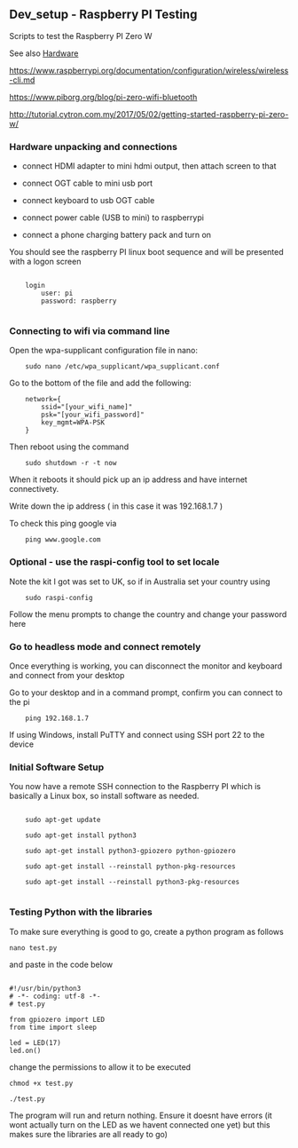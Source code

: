 ## Dev_setup - Raspberry PI Testing
Scripts to test the Raspberry PI Zero W

See also 
[Hardware](https://github.com/acutesoftware/dev_setup/blob/master/Raspberry_PI/Hardware.md)<br />

https://www.raspberrypi.org/documentation/configuration/wireless/wireless-cli.md

https://www.piborg.org/blog/pi-zero-wifi-bluetooth

http://tutorial.cytron.com.my/2017/05/02/getting-started-raspberry-pi-zero-w/



### Hardware unpacking and connections

- connect HDMI adapter to mini hdmi output, then attach screen to that

- connect OGT cable to mini usb port

- connect keyboard to usb OGT cable

- connect power cable (USB to mini) to raspberrypi

- connect a phone charging battery pack and turn on


You should see the raspberry PI linux boot sequence and will be presented with a logon screen

~~~

    login
        user: pi
        password: raspberry
    
~~~    

### Connecting to wifi via command line


Open the wpa-supplicant configuration file in nano:

~~~
    sudo nano /etc/wpa_supplicant/wpa_supplicant.conf
~~~

Go to the bottom of the file and add the following:

~~~
    network={
        ssid="[your_wifi_name]"
        psk="[your_wifi_password]"
        key_mgmt=WPA-PSK
    }
~~~

Then reboot using the command

~~~
    sudo shutdown -r -t now
~~~

When it reboots it should pick up an ip address and have internet connectivety.

Write down the ip address ( in this case it was 192.168.1.7 )

To check this ping google via 

~~~
    ping www.google.com
~~~

### Optional - use the raspi-config tool to set locale

Note the kit I got was set to UK, so if in Australia set your country using 

~~~    
    sudo raspi-config
~~~

Follow the menu prompts to change the country and change your password here



### Go to headless mode and connect remotely

Once everything is working, you can disconnect the monitor and keyboard and connect from your desktop

Go to your desktop and in a command prompt, confirm you can connect to the pi

~~~
    ping 192.168.1.7    
~~~

If using Windows, install PuTTY and connect using SSH port 22 to the device



### Initial Software Setup

You now have a remote SSH connection to the Raspberry PI which is basically a Linux box, so install software as needed.

~~~~

    sudo apt-get update

    sudo apt-get install python3

    sudo apt-get install python3-gpiozero python-gpiozero

    sudo apt-get install --reinstall python-pkg-resources

    sudo apt-get install --reinstall python3-pkg-resources
    
~~~~


### Testing Python with the libraries

To make sure everything is good to go, create a python program as follows

~~~
nano test.py
~~~

and paste in the code below

~~~

#!/usr/bin/python3
# -*- coding: utf-8 -*-
# test.py

from gpiozero import LED
from time import sleep

led = LED(17)
led.on()

~~~

change the permissions to allow it to be executed

~~~
chmod +x test.py

./test.py

~~~


The program will run and return nothing. Ensure it doesnt have errors (it wont actually turn 
on the LED as we havent connected one yet) but this makes sure the 
libraries are all ready to go)


